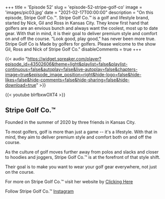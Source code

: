 +++
title = 'Episode 52'
slug = 'episode-52-stripe-golf-co'
image = 'images/pic03.jpg'
date = "2021-02-17T00:00:00"
description = "On this episode, Stripe Golf Co.™. Stripe Golf Co.™ is a golf and lifestyle brand, started by Nick, Gil and Ross in Kansas City. They know first hand that golfers are an envious bunch and always want the coolest, most up to date gear. With that in mind, it is their goal to deliver premium style and comfort on and off the course. “Look good, play good,” has never been more true. ​Stripe Golf Co is Made by golfers for golfers. Please welcome to the show Gil, Ross and Nick of Stripe Golf Co."
disableComments = true
+++

{{< audio "https://widget.spreaker.com/player?episode_id=43502606&theme=light&playlist=false&playlist-continuous=false&autoplay=false&live-autoplay=false&chapters-image=true&episode_image_position=right&hide-logo=false&hide-likes=false&hide-comments=false&hide-sharing=false&hide-download=true" >}}


{{< youtube bIrfbxwOXT4 >}}



## Stripe Golf Co.™

Founded in the summer of 2020 by three friends in Kansas City.

To most golfers, golf is more than just a game -- it's a lifestyle. With that in mind, they aim to deliver premium style and comfort both on and off the course. 

As the culture of golf moves further away from polos and slacks and closer to hoodies and joggers, Stripe Golf Co.™ is at the forefront of that style shift.

Their goal is to make you want to wear your golf gear everywhere, not just on the course.

For more on Stripe Golf Co.™ visit her website by [Clicking Here](https://www.stripegolfco.com/)

Follow Stripe Golf Co.™
[Instagram](https://www.instagram.com/stripegolfco/)
